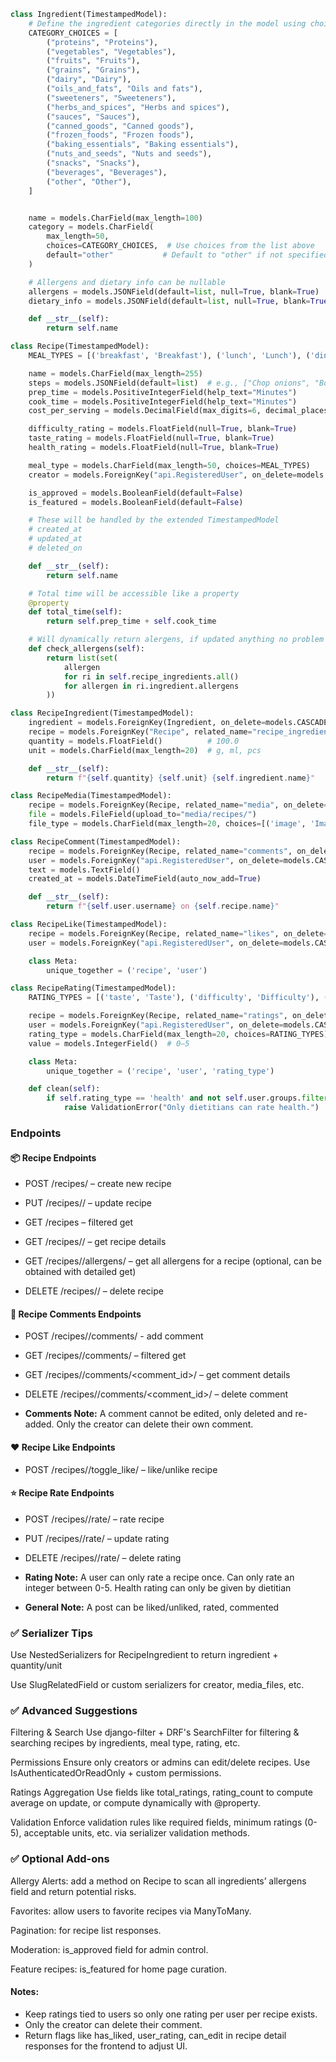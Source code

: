 ```python
class Ingredient(TimestampedModel):
    # Define the ingredient categories directly in the model using choices
    CATEGORY_CHOICES = [
        ("proteins", "Proteins"),
        ("vegetables", "Vegetables"),
        ("fruits", "Fruits"),
        ("grains", "Grains"),
        ("dairy", "Dairy"),
        ("oils_and_fats", "Oils and fats"),
        ("sweeteners", "Sweeteners"),
        ("herbs_and_spices", "Herbs and spices"),
        ("sauces", "Sauces"),
        ("canned_goods", "Canned goods"),
        ("frozen_foods", "Frozen foods"),
        ("baking_essentials", "Baking essentials"),
        ("nuts_and_seeds", "Nuts and seeds"),
        ("snacks", "Snacks"),
        ("beverages", "Beverages"),
        ("other", "Other"),
    ]


    name = models.CharField(max_length=100)
    category = models.CharField(
        max_length=50,
        choices=CATEGORY_CHOICES,  # Use choices from the list above
        default="other"           # Default to "other" if not specified
    )

    # Allergens and dietary info can be nullable
    allergens = models.JSONField(default=list, null=True, blank=True)     # e.g., ["nuts", "dairy"]
    dietary_info = models.JSONField(default=list, null=True, blank=True)  # e.g., ["vegan", "gluten-free"]

    def __str__(self):
        return self.name

```

```python
class Recipe(TimestampedModel):
    MEAL_TYPES = [('breakfast', 'Breakfast'), ('lunch', 'Lunch'), ('dinner', 'Dinner')]

    name = models.CharField(max_length=255)
    steps = models.JSONField(default=list)  # e.g., ["Chop onions", "Boil pasta"]
    prep_time = models.PositiveIntegerField(help_text="Minutes")
    cook_time = models.PositiveIntegerField(help_text="Minutes")
    cost_per_serving = models.DecimalField(max_digits=6, decimal_places=2, null=True, blank=True)

    difficulty_rating = models.FloatField(null=True, blank=True)
    taste_rating = models.FloatField(null=True, blank=True)
    health_rating = models.FloatField(null=True, blank=True)

    meal_type = models.CharField(max_length=50, choices=MEAL_TYPES)
    creator = models.ForeignKey("api.RegisteredUser", on_delete=models.CASCADE, related_name="recipes")

    is_approved = models.BooleanField(default=False)
    is_featured = models.BooleanField(default=False)

    # These will be handled by the extended TimestampedModel
    # created_at
    # updated_at
    # deleted_on

    def __str__(self):
        return self.name

    # Total time will be accessible like a property
    @property
    def total_time(self):
        return self.prep_time + self.cook_time

    # Will dynamically return alergens, if updated anything no problem
    def check_allergens(self):
        return list(set(
            allergen
            for ri in self.recipe_ingredients.all()
            for allergen in ri.ingredient.allergens
        ))
```

```python
class RecipeIngredient(TimestampedModel):
    ingredient = models.ForeignKey(Ingredient, on_delete=models.CASCADE)
    recipe = models.ForeignKey("Recipe", related_name="recipe_ingredients", on_delete=models.CASCADE)
    quantity = models.FloatField()          # 100.0
    unit = models.CharField(max_length=20)  # g, ml, pcs

    def __str__(self):
        return f"{self.quantity} {self.unit} {self.ingredient.name}"
```

```python
class RecipeMedia(TimestampedModel):
    recipe = models.ForeignKey(Recipe, related_name="media", on_delete=models.CASCADE)
    file = models.FileField(upload_to="media/recipes/")
    file_type = models.CharField(max_length=20, choices=[('image', 'Image'), ('video', 'Video')])
```

```python
class RecipeComment(TimestampedModel):
    recipe = models.ForeignKey(Recipe, related_name="comments", on_delete=models.CASCADE)
    user = models.ForeignKey("api.RegisteredUser", on_delete=models.CASCADE)
    text = models.TextField()
    created_at = models.DateTimeField(auto_now_add=True)

    def __str__(self):
        return f"{self.user.username} on {self.recipe.name}"
```

```python
class RecipeLike(TimestampedModel):
    recipe = models.ForeignKey(Recipe, related_name="likes", on_delete=models.CASCADE)
    user = models.ForeignKey("api.RegisteredUser", on_delete=models.CASCADE)

    class Meta:
        unique_together = ('recipe', 'user')
```

```python
class RecipeRating(TimestampedModel):
    RATING_TYPES = [('taste', 'Taste'), ('difficulty', 'Difficulty'), ('health', 'Health')]

    recipe = models.ForeignKey(Recipe, related_name="ratings", on_delete=models.CASCADE)
    user = models.ForeignKey("api.RegisteredUser", on_delete=models.CASCADE)
    rating_type = models.CharField(max_length=20, choices=RATING_TYPES)
    value = models.IntegerField()  # 0–5

    class Meta:
        unique_together = ('recipe', 'user', 'rating_type')

    def clean(self):
        if self.rating_type == 'health' and not self.user.groups.filter(name='Dietitian').exists():
            raise ValidationError("Only dietitians can rate health.")
```


### Endpoints

#### 📦 Recipe Endpoints

- POST /recipes/ – create new recipe

- PUT /recipes/<id>/ – update recipe

- GET /recipes – filtered get

- GET /recipes/<id>/ – get recipe details

- GET /recipes/<id>/allergens/ – get all allergens for a recipe (optional, can be obtained with detailed get)

- DELETE /recipes/<id>/ – delete recipe

#### 💬 Recipe Comments Endpoints

- POST /recipes/<id>/comments/ - add comment

- GET /recipes/<id>/comments/ – filtered get

- GET /recipes/<id>/comments/<comment_id>/ – get comment details

- DELETE /recipes/<id>/comments/<comment_id>/ – delete comment

- **Comments Note:** A comment cannot be edited, only deleted and re-added. Only the creator can delete their own comment.

#### ❤️ Recipe Like Endpoints

- POST /recipes/<id>/toggle_like/ – like/unlike recipe

#### ⭐ Recipe Rate Endpoints

- POST /recipes/<id>/rate/ – rate recipe

- PUT /recipes/<id>/rate/ – update rating

- DELETE /recipes/<id>/rate/ – delete rating

- **Rating Note:** A user can only rate a recipe once. Can only rate an integer between 0-5. Health rating can only be given by dietitian

- **General Note:** A post can be liked/unliked, rated, commented

### ✅ Serializer Tips
Use NestedSerializers for RecipeIngredient to return ingredient + quantity/unit

Use SlugRelatedField or custom serializers for creator, media_files, etc.

### ✅ Advanced Suggestions
Filtering & Search
Use django-filter + DRF's SearchFilter for filtering & searching recipes by ingredients, meal type, rating, etc.

Permissions
Ensure only creators or admins can edit/delete recipes. Use IsAuthenticatedOrReadOnly + custom permissions.

Ratings Aggregation
Use fields like total_ratings, rating_count to compute average on update, or compute dynamically with @property.

Validation
Enforce validation rules like required fields, minimum ratings (0-5), acceptable units, etc. via serializer validation methods.

### ✅ Optional Add-ons
Allergy Alerts: add a method on Recipe to scan all ingredients’ allergens field and return potential risks.

Favorites: allow users to favorite recipes via ManyToMany.

Pagination: for recipe list responses.

Moderation: is_approved field for admin control.

Feature recipes: is_featured for home page curation.

#### Notes:
- Keep ratings tied to users so only one rating per user per recipe exists.
- Only the creator can delete their comment.
- Return flags like has_liked, user_rating, can_edit in recipe detail responses for the frontend to adjust UI.
